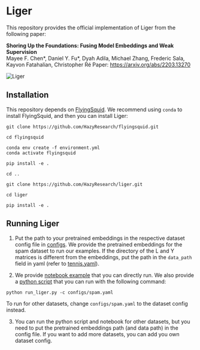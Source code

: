 # Liger
This repository provides the official implementation of Liger from the
following paper:

**Shoring Up the Foundations: Fusing Model Embeddings and Weak Supervision**  
Mayee F. Chen*, Daniel Y. Fu*, Dyah Adila, Michael Zhang, Frederic Sala, Kayvon Fatahalian, Christopher Ré
Paper: https://arxiv.org/abs/2203.13270

![Liger](assets/banner.jpg)

## Installation

This repository depends on [FlyingSquid](https://github.com/HazyResearch/flyingsquid).
We recommend using `conda` to install FlyingSquid, and then you can install
Liger:
```
git clone https://github.com/HazyResearch/flyingsquid.git

cd flyingsquid

conda env create -f environment.yml
conda activate flyingsquid

pip install -e .

cd ..

git clone https://github.com/HazyResearch/liger.git

cd liger

pip install -e .
```

## Running Liger
1. Put the path to your pretrained embeddings in the respective dataset config file in [configs](https://github.com/HazyResearch/liger/tree/main/configs). We provide the pretrained embeddings for the spam dataset to run our examples. If the directory of the L and Y matrices is different from the embeddings, put the path in the `data_path` field in yaml (refer to [tennis.yaml](https://github.com/HazyResearch/liger/blob/main/configs/tennis.yaml)).

2. We provide [notebook example](https://github.com/HazyResearch/liger/blob/main/liger_example.ipynb) that you can directly run. We also provide a [python script](https://github.com/HazyResearch/liger/blob/main/run_liger.py) that you can run with the following command:
```
python run_liger.py -c configs/spam.yaml
```
To run for other datasets, change `configs/spam.yaml` to the dataset config instead.

3. You can run the python script and notebook for other datasets, but you need to put the pretrained embeddings path (and data path) in the config file. If you want to add more datasets, you can add you own dataset config.

